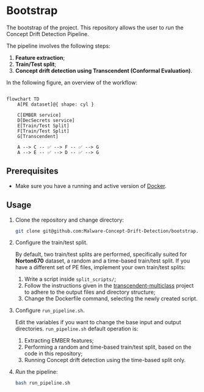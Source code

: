 # Bootstrap

The bootstrap of the project.
This repository allows the user to *run* the Concept Drift Detection Pipeline.

The pipeline involves the following steps:

1. **Feature extraction**;
2. **Train/Test split**;
3. **Concept drift detection using Transcendent (Conformal Evaluation)**.

In the following figure, an overview of the workflow:
```mermaid

flowchart TD
    A[PE dataset]@{ shape: cyl }

    C[EMBER service]
    D[DecSecrets service]
    E[Train/Test Split]
    F[Train/Test Split]
    G[Transcendent]

    A --> C -- ✅ --> F -- ✅ --> G
    A --> E -- ✅ --> D -- ✅ --> G

```


## Prerequisites
- Make sure you have a running and active version of [Docker](https://docs.docker.com/engine/install/).

## Usage
1. Clone the repository and change directory:

    ```bash
    git clone git@github.com:Malware-Concept-Drift-Detection/bootstrap.git && cd bootstrap
    ```
2. Configure the train/test split.
   
    By default, two train/test splits are performed, specifically suited for **Norton670** dataset, a random and a time-based train/test split.
    If you have a different set of PE files, implement your own train/test splits:
     1. Write a script inside `split_scripts/`;
     2. Follow the instructions given in the [transcendent-multiclass](https://github.com/Malware-Concept-Drift-Detection/transcendent-multiclass) project to adhere to the output files and directory structure;
     3. Change the Dockerfile command, selecting the newly created script.

4. Configure `run_pipeline.sh`.
   
   Edit the variables if you want to change the base input and output directories.
   `run_pipeline.sh` default operation is:
   1. Extracting EMBER features;
   2. Performing a random and time-based train/test split, based on the code in this repository;
   3. Running Concept drift detection using the time-based split only.
5. *Run* the pipeline:
   
   ```bash
   bash run_pipeline.sh
   ```
